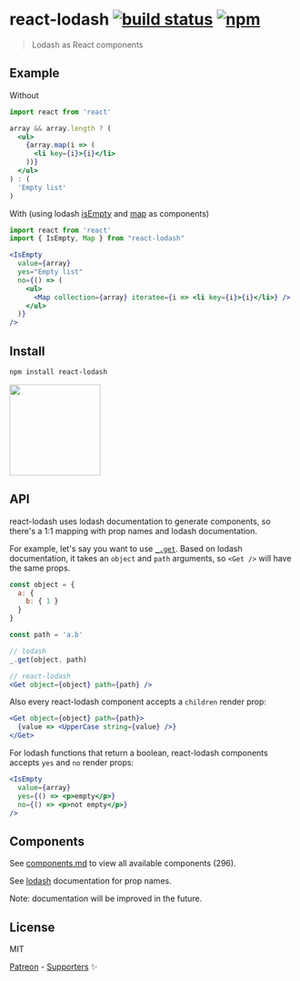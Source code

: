 # react-lodash [![build status](https://travis-ci.com/typicode/react-lodash.svg?branch=master)](https://travis-ci.com/typicode/react-lodash) [![npm](https://img.shields.io/npm/v/react-lodash.svg)](https://www.npmjs.com/package/react-lodash)

> Lodash as React components

## Example

Without

```jsx
import react from 'react'

array && array.length ? (
  <ul>
    {array.map(i => (
      <li key={i}>{i}</li>
    ))}
  </ul>
) : (
  'Empty list'
)
```

With (using lodash [isEmpty](https://lodash.com/docs/4.17.10#isEmpty) and [map](https://lodash.com/docs/4.17.10#isEmpty) as components)

```jsx
import react from 'react'
import { IsEmpty, Map } from "react-lodash"

<IsEmpty
  value={array}
  yes="Empty list"
  no={() => (
    <ul>
      <Map collection={array} iteratee={i => <li key={i}>{i}</li>} />
    </ul>
  )}
/>
```

## Install

```sh
npm install react-lodash
```

<a href="https://www.patreon.com/typicode">
  <img src="https://c5.patreon.com/external/logo/become_a_patron_button@2x.png" width="160">
</a>

## API

react-lodash uses lodash documentation to generate components, so there's a 1:1 mapping with prop names and lodash documentation.

For example, let's say you want to use [`_.get`](https://lodash.com/docs/4.17.10#get). Based on lodash documentation, it takes an `object` and `path` arguments, so `<Get />` will have the same props.

```jsx
const object = {
  a: {
    b: { 1 }
  }
}

const path = 'a.b'

// lodash
_.get(object, path)

// react-lodash
<Get object={object} path={path} />
```

Also every react-lodash component accepts a `children` render prop:

```jsx
<Get object={object} path={path}>
  {value => <UpperCase string={value} />}
</Get>
```

For lodash functions that return a boolean, react-lodash components accepts `yes` and `no` render props:

```jsx
<IsEmpty
  value={array}
  yes={() => <p>empty</p>}
  no={() => <p>not empty</p>}
/>
```

## Components

See [components.md](components.md) to view all available components (296).

See [lodash](https://lodash.com/docs/4.17.10) documentation for prop names.

Note: documentation will be improved in the future.

## License

MIT

[Patreon](https://www.patreon.com/typicode) - [Supporters](https://thanks.typicode.com) ✨
